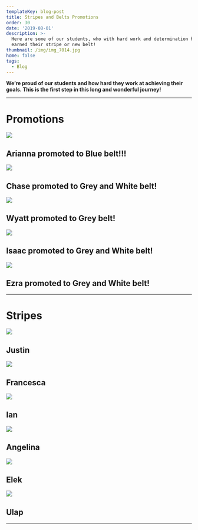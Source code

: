 ```yaml
---
templateKey: blog-post
title: Stripes and Belts Promotions
order: 30
date: '2019-08-01'
description: >-
  Here are some of our students, who with hard work and determination have
  earned their stripe or new belt!
thumbnail: /img/img_7014.jpg
home: false
tags:
  - Blog
---
```

**We’re proud of our students and how hard they work at achieving their goals. This is the first step in this long and wonderful journey!**

- - -

# **Promotions**

![](/img/dsc03409.jpg)

## Arianna promoted to Blue belt!!! 

![](/img/dsc02386.jpg)

## Chase promoted to Grey and White belt!

![](/img/dsc00254.jpg)

## Wyatt promoted to Grey belt!

![](/img/1576706125_tmp_dsc09866.jpg)

## Isaac promoted to Grey and White belt!

![](/img/dsc09873.jpg)

## Ezra promoted to Grey and White belt!

- - -

# Stripes

![](/img/dsc02378.jpg)

## Justin

![](/img/img_0719.png)

## Francesca

![](/img/dsc02358.jpg)

## Ian

![](/img/dsc02369.jpg)

## Angelina

![](/img/dsc02375.jpg)

## **Elek**

![](/img/dsc02364.jpg)

## Ulap

- - -
